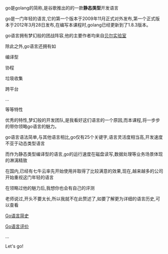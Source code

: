 go是golang的简称,是谷歌推出的的一款**静态类型**开发语言

go是一门年轻的语言,它的第一个版本于2009年11月正式对外发布,第一个正式版本于2012年3月28日发布,在编写本课程时,golang已经更新到了1.8.3版本。

go语言拥有梦幻般的团战阵容,他的主要作者均来自[贝尔实验室](https://baike.baidu.com/item/%E8%B4%9D%E5%B0%94%E5%AE%9E%E9%AA%8C%E5%AE%A4 "贝尔实验室")

除此之外,go语言还拥有如

编译型

协程

垃圾收集

跨平台

...

等等特性

优秀的特性,梦幻般的开发团队,是我看好这们语言的一个原因,而本课程,将一步步的带你领略go语言的魅力。

go语言语法简单,与其他语言相比,go仅有25个关键字,语言灵活度相当高,开发速度不亚于动态类型语言

而作为静态类型编译型的语言,go的运行速度在磁盘读写,数据处理等业务场景体现的淋漓精致

在国内,已经有七牛云率先开始使用并取得了比较满意的效果,现在,越来越多的公司开始重视这门年轻的语言

在领略过他的魅力后,我想你也会有自己的评测

老师说过,开头不要太长,所以我就不在此赘述了,如要了解更为详细的语言历史,可以查看

[Go语言简史 ](https://studygolang.com/articles/2530 "Go语言简史 ")

[Go语言评价 ](https://studygolang.com/articles/5891 "Go语言评价 ")

...

Let's go!